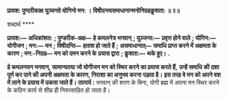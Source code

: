 **प्रायश: पुण्दरीकाक्ष युञ्यन्तो योगिनो मन: ।** **विषीदन्त्यसमाधानान्मनोनिग्रहकॢशता: ॥ २॥** 

शब्दार्थ **** 

**प्रायश:—** **अधिकांशत:** **; पुण्डरीक-अक्ष—** **हे कमलनेत्र भगवान्** **; युञ्जन्त:—** **प्रवृत्त होने वाले** **; योगिन:—** **योगीजन** **; मन:—** **मन** **;** **विषीदन्ति—** **हताश हो जाते हैं** **; असमाधानात्—** **समाधि प्राप्त करने में अक्षमता के कारण** **; मन:-निग्रह—** **मन को दमन करने के** **प्रयास द्वारा** **; कॢशता:—** **थके हुए।** **.** 

**हे कमलनयन भगवान्, सामान्यतया जो योगीजन मन को स्थिर करने का प्रयास करते हैं,** **उन्हें समाधि की दशा पूर्ण कर पाने की अपनी अक्षमता के कारण, निराशा का अनुभव करना** **पड़ता है। इस तरह वे मन को अपने वश में लाने के प्रयास में उकता जाते हैं।** **तात्पर्य :** भगवान् की शरण के बिना, योगी ब्रह्म में अपना मन स्थिर करने के कठिन कार्य से शीघ्र ही निरुत्साहित हो जाता है।  